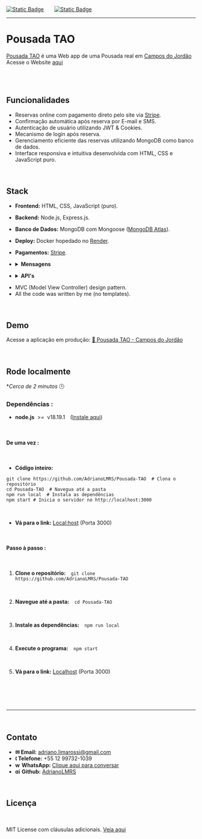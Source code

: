 <!-- Languages options -->
[![Static Badge](https://img.shields.io/badge/lang-en_%F0%9F%87%BA%F0%9F%87%B8-blue?style=for-the-badge&logo=%F0%9F%87%BA%F0%9F%87%B8&logoSize=auto&link=https%3A%2F%2Fgithub.com%2FAdrianoLMRS%2FPousada-TAO%2Fblob%2Fmain%2F.github%2FREADME.en.md)](https://github.com/AdrianoLMRS/Pousada-TAO/blob/main/.github/README.en.md#pousada-tao)&emsp;&emsp;[![Static Badge](https://img.shields.io/badge/lang-pt--BR_%F0%9F%87%A7%F0%9F%87%B7-lightgreen?style=for-the-badge&logo=%F0%9F%87%A7%F0%9F%87%B7&logoSize=auto&link=https%3A%2F%2Fgithub.com%2FAdrianoLMRS%2FPousada-TAO%3Ftab%3Dreadme-ov-file%23readme)](https://github.com/AdrianoLMRS/Pousada-TAO?tab=readme-ov-file#pousada-tao)

---

# Pousada TAO
[Pousada TAO](https://github.com/AdrianoLMRS/Pousada-TAO "Pousada TAO") é uma Web app de uma Pousada real em [Campos do Jordão](http://https://www.google.com/maps?ll=-22.73301,-45.58613&z=13&t=m&hl=pt-BR&gl=BR&mapclient=embed&q=Campos+do+Jord%C3%A3o+SP+12460-000 "Campos do Jordão")<br>Acesse o Website [aqui](https://pousada-tao.onrender.com/ "aqui") <br><br><br><br>
## Funcionalidades

- Reservas online com pagamento direto pelo site via [Stripe](https://www.nerdwallet.com/article/small-business/what-is-stripe).
- Confirmação automática após reserva por E-mail e SMS.
- Autenticação de usuário utilizando JWT & Cookies.
- Mecanismo de login após reserva.
- Gerenciamento eficiente das reservas utilizando MongoDB como banco de dados.
- Interface responsiva e intuitiva desenvolvida com HTML, CSS e JavaScript puro. <br><br><br>

## Stack
- **Frontend:** HTML, CSS, JavaScript (puro).
- **Backend:** Node.js, Express.js.
- **Banco de Dados:** MongoDB com Mongoose ([MongoDB Atlas](https://www.mongodb.com/resources/products/platform/mongodb-atlas-tutorial)).
- **Deploy:** Docker hopedado no [Render](https://render.com/about).
- **Pagamentos:** [Stripe](https://www.nerdwallet.com/article/small-business/what-is-stripe).<div>
- <details>
  <summary><strong>Mensagens</strong></summary>
  
  - **Email:** Nodemailer  
  - **SMS:** Twilio (desativado por enquanto 😭)
</details>

- <details>
  <summary><strong>API's</strong></summary>

  - **Stripe**  
  - **Auth0 com MongoDB** (desativado pois não é mais necessário [Commit](https://github.com/AdrianoLMRS/Website/commit/961443c099e786a387a5444cd0e4d5208955daaf), [Issue](https://github.com/AdrianoLMRS/Website/issues/6))
</details></div>

- MVC (Model View Controller) design pattern.
- All the code was written by me (no templates).
<br><br><br>

## Demo
Acesse a aplicação em produção:
[🔗 Pousada TAO - Campos do Jordão](https://pousada-tao.onrender.com/)
<br><br><br>

## Rode localmente
**Cerca de 2 minutos* 🕒

### Dependências :
- **node.js** &nbsp;>= &nbsp;v18.19.1&emsp;([Instale aqui](https://nodejs.org/en/download/package-manager))
<br>

#### De uma vez :
<br>

-  **Código inteiro:**  
```
git clone https://github.com/AdrianoLMRS/Pousada-TAO  # Clona o repositório
cd Pousada-TAO  # Navegua até a pasta
npm run local  # Instala as dependências
npm start # Inicia o servidor no http://localhost:3000
```
<br>

- **Vá para o link:**&nbsp;[Local:host](http://localhost:3000) (Porta 3000)
<br>

#### Passo à passo :
<br>

1.  **Clone o repositório:**&emsp;`git clone https://github.com/AdrianoLMRS/Pousada-TAO`
<br>

2. **Navegue até a pasta:**&emsp;`cd Pousada-TAO`
<br>

3. **Instale as dependências:**&emsp;`npm run local`
<br>

4. **Execute o programa:**&emsp;`npm start`
<br>

5. **Vá para o link:**&nbsp;[Localhost](http://localhost:3000) (Porta 3000)
<br>


<br><br>

---
<br>

## Contato

- **✉ Email:** adriano.limarossi@gmail.com
- **🕻 Telefone:** +55 12 99732-1039
- **<img width="14" height="14"  src="https://img.icons8.com/fluency-systems-filled/50/whatsapp.png" alt="whatsapp-icon"/> WhatsApp:** [Clique aqui para conversar](https://wa.me/5512997321039)
- **<img width="14" height="14" src="https://img.icons8.com/material-outlined/14/github.png" alt="github-icon"/> Github:** [AdrianoLMRS](https://github.com/AdrianoLMRS)
<br><br><br>

## Licença
<br>

MIT License com cláusulas adicionais.  [Veja aqui](https://github.com/AdrianoLMRS/Pousada-TAO/tree/main?tab=License-1-ov-file#readme)